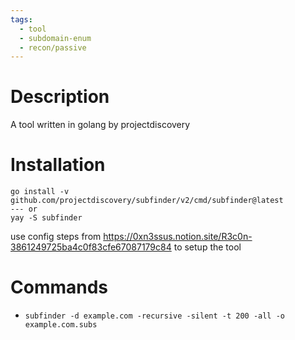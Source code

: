 ```yaml
---
tags:
  - tool
  - subdomain-enum
  - recon/passive
---
```

# Description
A tool written in golang by projectdiscovery

# Installation
```
go install -v github.com/projectdiscovery/subfinder/v2/cmd/subfinder@latest
--- or
yay -S subfinder
```

use config steps from https://0xn3ssus.notion.site/R3c0n-3861249725ba4c0f83cfe67087179c84 to setup the tool

# Commands
- `subfinder -d example.com -recursive -silent -t 200 -all -o example.com.subs`
